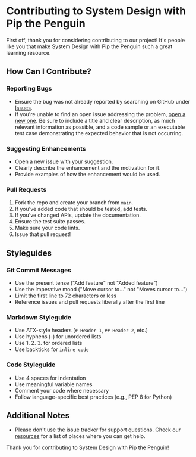 # Contributing to System Design with Pip the Penguin

First off, thank you for considering contributing to our project! It's people like you that make System Design with Pip the Penguin such a great learning resource.

## How Can I Contribute?

### Reporting Bugs

- Ensure the bug was not already reported by searching on GitHub under [Issues](https://github.com/yourusername/system-design-with-pip/issues).
- If you're unable to find an open issue addressing the problem, [open a new one](https://github.com/yourusername/system-design-with-pip/issues/new). Be sure to include a title and clear description, as much relevant information as possible, and a code sample or an executable test case demonstrating the expected behavior that is not occurring.

### Suggesting Enhancements

- Open a new issue with your suggestion.
- Clearly describe the enhancement and the motivation for it.
- Provide examples of how the enhancement would be used.

### Pull Requests

1. Fork the repo and create your branch from `main`.
2. If you've added code that should be tested, add tests.
3. If you've changed APIs, update the documentation.
4. Ensure the test suite passes.
5. Make sure your code lints.
6. Issue that pull request!

## Styleguides

### Git Commit Messages

- Use the present tense ("Add feature" not "Added feature")
- Use the imperative mood ("Move cursor to..." not "Moves cursor to...")
- Limit the first line to 72 characters or less
- Reference issues and pull requests liberally after the first line

### Markdown Styleguide

- Use ATX-style headers (`# Header 1`, `## Header 2`, etc.)
- Use hyphens (-) for unordered lists
- Use 1. 2. 3. for ordered lists
- Use backticks for `inline code`

### Code Styleguide

- Use 4 spaces for indentation
- Use meaningful variable names
- Comment your code where necessary
- Follow language-specific best practices (e.g., PEP 8 for Python)

## Additional Notes

- Please don't use the issue tracker for support questions. Check our [resources](resources.md) for a list of places where you can get help.

Thank you for contributing to System Design with Pip the Penguin!
